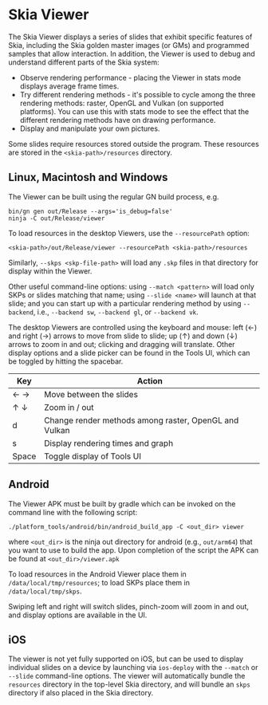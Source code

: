 Skia Viewer
==========================
The Skia Viewer displays a series of slides that exhibit specific features of Skia, including the Skia golden master images (or GMs) and programmed samples that allow interaction. In addition, the Viewer is used to debug and understand different parts of the Skia system:

* Observe rendering performance - placing the Viewer in stats mode displays average frame times.
* Try different rendering methods - it's possible to cycle among the three rendering methods: raster, OpenGL and Vulkan (on supported platforms). You can use this with stats mode to see the effect that the different rendering methods have on drawing performance.
* Display and manipulate your own pictures.

Some slides require resources stored outside the program. These resources are stored in the `<skia-path>/resources` directory.

Linux, Macintosh and Windows
----------------------------

The Viewer can be built using the regular GN build process, e.g.

    bin/gn gen out/Release --args='is_debug=false'
    ninja -C out/Release/viewer

To load resources in the desktop Viewers, use the `--resourcePath` option:

    <skia-path>/out/Release/viewer --resourcePath <skia-path>/resources

Similarly, `--skps <skp-file-path>` will load any `.skp` files in that directory for display within the Viewer.

Other useful command-line options: using `--match <pattern>` will load only SKPs or slides matching that name; using `--slide <name>` will launch at that slide; and you can start up with a particular rendering method by using `--backend`, i.e., `--backend sw`, `--backend gl`, or `--backend vk`.

The desktop Viewers are controlled using the keyboard and mouse: left (&#x2190;) and right (&#x2192;) arrows to move from slide to slide; up (&#x2191;) and down (&#x2193;) arrows to zoom in and out; clicking and dragging will translate. Other display options and a slide picker can be found in the Tools UI, which can be toggled by hitting the spacebar.

Key                              | Action
-----------------------------|-------------
&#x2190; &#x2192; | Move between the slides
&#x2191; &#x2193; | Zoom in / out
d                 | Change render methods among raster, OpenGL and Vulkan
s                 | Display rendering times and graph
Space             | Toggle display of Tools UI

Android
-------
The Viewer APK must be built by gradle which can be invoked on the command line with the following script:

    ./platform_tools/android/bin/android_build_app -C <out_dir> viewer

where `<out_dir>` is the ninja out directory for android (e.g., `out/arm64`) that you want to use to
build the app. Upon completion of the script the APK can be found at `<out_dir>/viewer.apk`

To load resources in the Android Viewer place them in `/data/local/tmp/resources`; to load SKPs place them in `/data/local/tmp/skps`.

Swiping left and right will switch slides, pinch-zoom will zoom in and out, and display options are available in the UI.

iOS
---
The viewer is not yet fully supported on iOS, but can be used to display individual slides on a device by launching via `ios-deploy` with the `--match` or `--slide` command-line options. The viewer will automatically bundle the `resources` directory in the top-level Skia directory, and will bundle an `skps` directory if also placed in the Skia directory.
